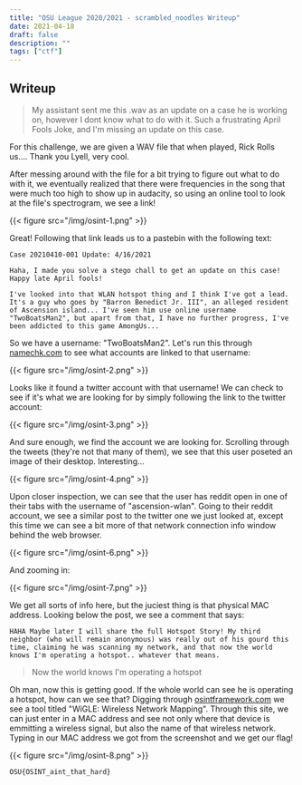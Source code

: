 ```yaml
---
title: "OSU League 2020/2021 - scrambled_noodles Writeup"
date: 2021-04-18
draft: false
description: ""
tags: ["ctf"]
---
```

## Writeup
> My assistant sent me this .wav as an update on a case he is working on, however I dont know what to do with it. Such a frustrating April Fools Joke, and I'm missing an update on this case.

For this challenge, we are given a WAV file that when played, Rick Rolls us....
Thank you Lyell, very cool.

After messing around with the file for a bit trying to figure out what to do with it, we eventually realized that there were frequencies in the song that were much too high to show up in audacity, so using an online tool to look at the file's spectrogram, we see a link!

{{< figure src="/img/osint-1.png" >}}

Great! Following that link leads us to a pastebin with the following text:

```
Case 20210410-001 Update: 4/16/2021
 
Haha, I made you solve a stego chall to get an update on this case! Happy late April fools!
 
I've looked into that WLAN hotspot thing and I think I've got a lead. It's a guy who goes by "Barron Benedict Jr. III", an alleged resident of Ascension island... I've seen him use online username "TwoBoatsMan2", but apart from that, I have no further progress, I've been addicted to this game AmongUs...
```

So we have a username: "TwoBoatsMan2". Let's run this through [namechk.com](https://namechk.com/) to see what accounts are linked to that username:

{{< figure src="/img/osint-2.png" >}}

Looks like it found a twitter account with that username! We can check to see if it's what we are looking for by simply following the link to the twitter account:

{{< figure src="/img/osint-3.png" >}}

And sure enough, we find the account we are looking for. Scrolling through the tweets (they're not that many of them), we see that this user poseted an image of their desktop. Interesting...

{{< figure src="/img/osint-4.png" >}}

Upon closer inspection, we can see that the user has reddit open in one of their tabs with the username of "ascension-wlan". Going to their reddit account, we see a similar post to the twitter one we just looked at, except this time we can see a bit more of that network connection info window behind the web browser.

{{< figure src="/img/osint-6.png" >}}

And zooming in:

{{< figure src="/img/osint-7.png" >}}

We get all sorts of info here, but the juciest thing is that physical MAC address. Looking below the post, we see a comment that says:

```
HAHA Maybe later I will share the full Hotspot Story! My third neighbor (who will remain anonymous) was really out of his gourd this time, claiming he was scanning my network, and that now the world knows I'm operating a hotspot.. whatever that means.
```

> Now the world knows I'm operating a hotspot

Oh man, now this is getting good. If the whole world can see he is operating a hotspot, how can we see that?
Digging through [osintframework.com](https://osintframework.com/) we see a tool titled "WiGLE: Wireless Network Mapping". Through this site, we can just enter in a MAC address and see not only where that device is emmitting a wireless signal, but also the name of that wireless network. Typing in our MAC address we got from the screenshot and we get our flag!

{{< figure src="/img/osint-8.png" >}}

`OSU{OSINT_aint_that_hard}`
